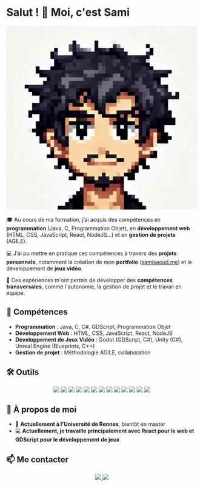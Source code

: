 # Salut ! 👋 Moi, c'est Sami  

<p align="center">
  <img src="hero.jpg" alt="Sami">
</p>

🎓 Au cours de ma formation, j’ai acquis des compétences en **programmation** (Java, C, Programmation Objet), en **développement web** (HTML, CSS, JavaScript, React, NodeJS...) et en **gestion de projets** (AGILE).  

💻 J’ai pu mettre en pratique ces compétences à travers des **projets personnels**, notamment la création de mon **portfolio** ([samisaoud.me](https://samisaoud.me)) et le développement de **jeux vidéo**.  

🚀 Ces expériences m'ont permis de développer des **compétences transversales**, comme l'autonomie, la gestion de projet et le travail en équipe.  

## 🔹 Compétences  
- **Programmation** : Java, C, C#, GDScript, Programmation Objet  
- **Développement Web** : HTML, CSS, JavaScript, React, NodeJS  
- **Développement de Jeux Vidéo** : Godot (GDScript, C#), Unity (C#), Unreal Engine (Blueprints, C++)  
- **Gestion de projet** : Méthodologie AGILE, collaboration  

## 🛠️ Outils  

<p align="center">
  <img src="https://img.shields.io/badge/-HTML-orange?style=flat-square&logo=html5" />
  <img src="https://img.shields.io/badge/-CSS-blue?style=flat-square&logo=css3" />
  <img src="https://img.shields.io/badge/-JavaScript-yellow?style=flat-square&logo=javascript" />
  <img src="https://img.shields.io/badge/-React-blue?style=flat-square&logo=react" />
  <img src="https://img.shields.io/badge/-NodeJS-green?style=flat-square&logo=node.js" />
  <img src="https://img.shields.io/badge/-C-blue?style=flat-square&logo=c" />
  <img src="https://img.shields.io/badge/-C++-blue?style=flat-square&logo=c%2B%2B" />
  <img src="https://img.shields.io/badge/-C%23-purple?style=flat-square&logo=csharp" />
  <img src="https://img.shields.io/badge/-GDScript-lightgrey?style=flat-square&logo=godotengine" />
  <img src="https://img.shields.io/badge/-Godot-478CBF?style=flat-square&logo=godotengine" />
  <img src="https://img.shields.io/badge/-Unity-black?style=flat-square&logo=unity" />
  <img src="https://img.shields.io/badge/-Unreal%20Engine-black?style=flat-square&logo=unrealengine" />
  <img src="https://img.shields.io/badge/-Git-black?style=flat-square&logo=git" />
</p>

## 📌 À propos de moi  
- 📖 **Actuellement à l'Université de Rennes**, bientôt en master  
- 💻 **Actuellement, je travaille principalement avec React pour le web et GDScript pour le développement de jeux**  

## 📫 Me contacter  

<p align="center">
  <a href="https://www.linkedin.com/in/sami-saoud-446836340/">
    <img src="https://img.shields.io/badge/-LinkedIn-blue?style=flat-square&logo=linkedin" />
  </a>
  <a href="mailto:sami.ssaoud@gmail.com">
    <img src="https://img.shields.io/badge/-Email-red?style=flat-square&logo=gmail" />
  </a>
</p>
